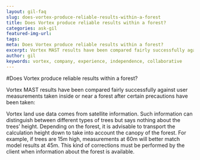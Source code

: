 ```yaml
---
layout: gil-faq
slug: does-vortex-produce-reliable-results-within-a-forest
title: Does Vortex produce reliable results within a forest?
categories: ask-gil
featured-img-url:
tags:
meta: Does Vortex produce reliable results within a forest?
excerpt: Vortex MAST results have been compared fairly successfully against user measurements taken inside or near a forest after certain precautions have been taken
author: gil
keywords: vortex, company, experience, independence, collaborative
---
```


#Does Vortex produce reliable results within a forest?

Vortex MAST results have been compared fairly successfully against user measurements taken inside or near a forest after certain precautions have been taken:

Vortex land use data comes from satellite information. Such information can distinguish between different types of trees but says nothing about the trees’ height. Depending on the forest, it is advisable to transport the calculation height down to take into account the canopy of the forest. For example, if trees are 15m high, measurements at 60m will better match model results at 45m. This kind of corrections must be performed by the client when information about the forest is available.
